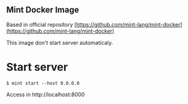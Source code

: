 ## Mint Docker Image
Based in official repository [https://github.com/mint-lang/mint-docker](https://github.com/mint-lang/mint-docker)

This image don't start server automaticaly.

# Start server

```$ mint start --host 0.0.0.0```

Access in http://localhost:8000
